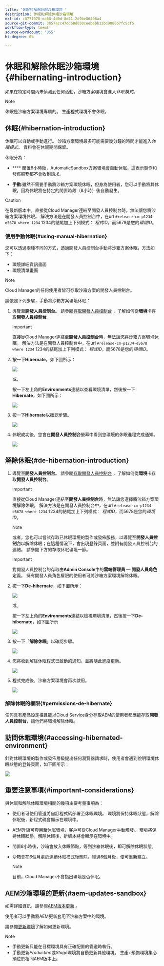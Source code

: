 ```yaml
---
title: '休眠和解除休眠沙箱環境 '
description: 休眠和解除休眠沙箱環境
exl-id: c0771078-ea68-4d0d-8d41-2d9be86408a4
source-git-commit: 3b57acc47dd60d050ceebebb12bd9080b7fc5cf5
workflow-type: tm+mt
source-wordcount: '855'
ht-degree: 0%

---
```


# 休眠和解除休眠沙箱環境{#hibernating-introduction}

如果在特定時間內未偵測到任何活動，沙箱方案環境會進入&#x200B;*休眠模式*。

>[!NOTE]
>休眠是沙箱方案環境專屬的。 生產程式環境不會休眠。

## 休眠{#hibernation-introduction}

休眠可以自動或手動進行。 沙箱方案環境最多可能需要幾分鐘的時間才能進入&#x200B;*休眠模式*。 資料會在休眠期間保留。

休眠分為：

* ****  閒置8小時後，AutomaticSandbox方案環境會自動休眠，這表示製作和發佈服務都不會收到請求。

* **手動**:雖然不需要手動將沙箱方案環境休眠，但身為使用者，您可以手動將其休眠，因為休眠將在特定的閒置時段（8小時）後自動發生。

>[!CAUTION]
>在最新版本中，直接從Cloud Manager連結至開發人員控制台時，無法讓您將沙箱方案環境休眠。 解決方法是在開發人員控制台中，在url `#release-cm-p1234-e5678 where 1234` 1234的結尾加上下列模式： *程式ID*，而5678是您的&#x200B;*環境ID*。

### 使用手動休眠{#using-manual-hibernation}

您可以透過兩種不同的方式，透過開發人員控制台手動將沙箱方案休眠，方法如下：

* 環境詳細資訊畫面
* 環境清單畫面

>[!NOTE]
>Cloud Manager的任何使用者皆可存取沙箱方案的開發人員控制台。

請依照下列步驟，手動將沙箱方案環境休眠：

1. 導覽至&#x200B;**開發人員控制台**。
請參閱[存取開發人員控制台](/help/implementing/cloud-manager/manage-environments.md#accessing-developer-console) ，了解如何從&#x200B;**環境**&#x200B;卡存取&#x200B;**開發人員控制台**。
   >[!IMPORTANT]
   >直接從Cloud Manager連結至&#x200B;**開發人員控制台**&#x200B;時，無法讓您將沙箱方案環境休眠。 解決方法是在開發人員控制台中，在url `#release-cm-p1234-e5678 where 1234` 1234的結尾加上下列模式： *程式ID*，而5678是您的&#x200B;*環境ID*。

1. 按一下&#x200B;**Hibernate**，如下圖所示：

   ![](assets/hibernate-1.png)

   或,

   按一下左上角的&#x200B;**Environments**&#x200B;連結以查看環境清單，然後按一下&#x200B;**Hibernate**，如下圖所示：

   ![](assets/hibernate-1b.png)

1. 按一下&#x200B;**Hibernate**&#x200B;以確認步驟。

   ![](assets/hibernate-2.png)

1. 休眠成功後，您會在&#x200B;**開發人員控制台**&#x200B;螢幕中看到您環境的休眠進程完成通知。

   ![](assets/hibernate-4.png)


## 解除休眠{#de-hibernation-introduction}

1. 導覽至&#x200B;**開發人員控制台**。
請參閱[存取開發人員控制台](/help/implementing/cloud-manager/manage-environments.md#accessing-developer-console) ，了解如何從&#x200B;**環境**&#x200B;卡存取&#x200B;**開發人員控制台**。

   >[!IMPORTANT]
   >直接從Cloud Manager連結至&#x200B;**開發人員控制台**&#x200B;時，無法讓您選擇將沙箱方案環境解除休眠。 解決方法是在開發人員控制台中，在url `#release-cm-p1234-e5678 where 1234` 1234的結尾加上下列模式： *程式ID*，而5678是您的&#x200B;*環境ID*。

   >[!NOTE]
   >或者，您也可以嘗試存取已休眠環境的製作或發佈服務，以導覽至&#x200B;**開發人員控制台**&#x200B;以解除休眠；在這種情況下，會出現登錄頁面，並附有開發人員控制台的連結。 請參閱下方的存取休眠環境一節。

   >[!IMPORTANT]
   >對開發人員控制台的存取由&#x200B;**Admin Console**&#x200B;中的&#x200B;**雲端管理員 — 開發人員角色**&#x200B;定義。 擁有開發人員角色權限的使用者可將沙箱方案環境解除休眠。

1. 按一下&#x200B;**De-hibernate**，如下圖所示：

   ![](assets/de-hibernation-img1.png)

   或,

   按一下左上角的&#x200B;**Environments**&#x200B;連結以檢視環境清單，然後按一下&#x200B;**De-hibernate**，如下圖所示

   ![](assets/de-hibernate-1b.png)


1. 按一下「**解除休眠**」以確認步驟。

   ![](assets/de-hibernation-img2.png)

1. 您將收到解除休眠程式已啟動的通知，並將隨此進度更新。

   ![](assets/de-hibernation-img3.png)

1. 程式完成後，沙箱方案環境會再次啟用。

   ![](assets/de-hibernation-img4.png)

### 解除休眠的權限{#permissions-de-hibernate}

任何具有產品設定檔且能以Cloud Service身分存取AEM的使用者都應能存取&#x200B;**開發人員控制台**，讓他們將環境解除休眠。

## 訪問休眠環境{#accessing-hibernated-environment}

針對休眠環境的製作或發佈層級提出任何瀏覽器請求時，使用者會遇到說明環境休眠狀態的登錄頁面，如下圖所示：

![](assets/de-hibernation-img5.png)

## 重要注意事項{#important-considerations}

與休眠和解除休眠環境相關的幾項主要考量事項為：

* 使用者可使用管道將自訂程式碼部署至休眠環境。 環境將保持休眠狀態，解除休眠後，新程式碼會顯示在環境中。

* AEM升級可套用至休眠環境，客戶可從Cloud Manager手動觸發。 環境將保持休眠狀態，解除休眠後，新版本將會顯示在環境中。

* 閒置8小時後，沙箱會放入休眠節點，等到沙箱休眠後，即可解除休眠狀態。

* 沙箱會在6個月處於連續休眠模式後刪除，經過6個月後，便可重新建立。

   >[!NOTE]
   >目前，Cloud Manager不會指出環境是否休眠。

## AEM沙箱環境的更新{#aem-updates-sandbox}

如需詳細資訊，請參閱[AEM版本更新](/help/implementing/deploying/aem-version-updates.md) 。

使用者可以手動將AEM更新套用至沙箱方案中的環境。

請參閱[更新環境](/help/implementing/cloud-manager/manage-environments.md#updating-dev-environment)了解如何更新環境。

>[!NOTE]
>* 手動更新只能在目標環境具有正確配置的管道時執行。
>* 手動更新&#x200B;*Production*&#x200B;或&#x200B;*Stage*&#x200B;環境將自動更新其他環境。 生產+預備環境集必須位於相同AEM版本上。

